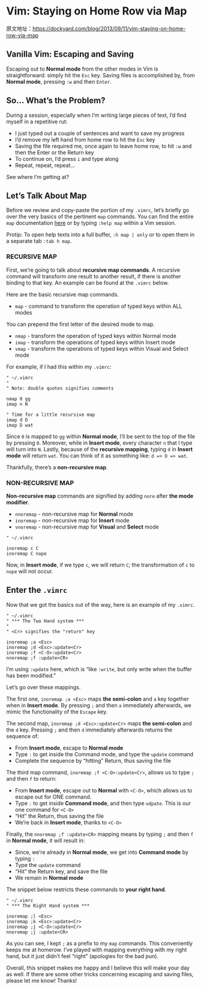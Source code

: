 # Vim: Staying on Home Row via Map

原文地址：https://dockyard.com/blog/2013/09/11/vim-staying-on-home-row-via-map

## Vanilla Vim: Escaping and Saving

Escaping out to **Normal mode** from the other modes in Vim is straightforward: simply hit the `Esc` key. Saving files is accomplished by, from **Normal mode**, pressing `:w` and then `Enter`.

## So… What’s the Problem?

During a session, especially when I’m writing large pieces of text, I’d find myself in a repetitive rut:

- I just typed out a couple of sentences and want to save my progress
- I’d remove my left hand from home row to hit the `Esc` key
- Saving the file required me, once again to leave home row, to hit `:w` and then the Enter or the Return key
- To continue on, I’d press `i` and type along
- Repeat, repeat, repeat…

See where I’m getting at?

## Let’s Talk About Map

Before we review and copy-paste the portion of my `.vimrc`, let’s briefly go over the very basics of the pertinent `map` commands. You can find the entire `map` documentation [here](http://vimdoc.sourceforge.net/htmldoc/map.html) or by typing `:help map` within a Vim session.

Protip: To open help texts into a full buffer, `:h map | only` or to open them in a separate tab `:tab h map`.

### RECURSIVE MAP

First, we’re going to talk about **recursive map commands**. A recursive command will transform one result to another result, if there is another binding to that key. An example can be found at the `.vimrc` below.

Here are the basic recursive map commands.

- `map` - command to transform the operation of typed keys within ALL modes

You can prepend the first letter of the desired mode to map.

- `nmap` - transform the operation of typed keys within Normal mode
- `imap` - transform the operations of typed keys within Insert mode
- `vmap` - transform the operations of typed keys within Visual and Select mode

For example, if I had this within my `.vimrc`:

```vim
" ~/.vimrc
"
" Note: double quotes signifies comments

nmap 0 gg
imap n N

" Time for a little recursive map
imap d D
imap D wat
```

Since `0` is mapped to `gg` within **Normal mode**, I’ll be sent to the top of the file by pressing `0`. Moreover, while in **Insert mode**, every character `n` that I type will turn into `N`. Lastly, because of the **recursive mapping**, typing `d` in **Insert mode** will return `wat`. You can think of it as something like: `d => D => wat`.

Thankfully, there’s a **non-recursive map**.


### NON-RECURSIVE MAP

**Non-recursive map** commands are signified by adding `nore` after **the mode modifier**.

- `nnoremap` - non-recursive map for **Normal** mode
- `inoremap` - non-recursive map for **Insert** mode
- `vnoremap` - non-recursive map for **Visual** and **Select** mode

```vim
" ~/.vimrc

inoremap c C
inoremap C nope
```

Now, in **Insert mode**, if we type `c`, we will return `C`; the transformation of `c` to `nope` will not occur.

## Enter the `.vimrc`

Now that we got the basics out of the way, here is an example of my `.vimrc`.

```vim
" ~/.vimrc
" *** The Two Hand system ***
"
" <Cr> signifies the "return" key

inoremap ;a <Esc>
inoremap ;d <Esc>:update<Cr>
inoremap ;f <C-O>:update<Cr>
nnoremap ;f :update<CR>
```

I’m using `:update` here, which is “like `:write`, but only write when the buffer has been modified.”

Let’s go over these mappings.

The first one, `inoremap ;a <Esc>` maps **the semi-colon** and `a` key together when in **Insert mode**. By pressing `;` and then `a` immediately afterwards, we mimic the functionality of the `Escape` key.

The second map, `inoremap ;d <Esc>:update<Cr>` maps **the semi-colon** and the `d` key. Pressing `;` and then `d` immediately afterwards returns the sequence of:

- From **Insert mode**, escape to **Normal mode**
- Type `:` to get inside the Command mode, and type the `update` command
- Complete the sequence by “hitting” Return, thus saving the file

The third map command, `inoremap ;f <C-O>:update<Cr>`, allows us to type `;` and then `f` to return:

- From **Insert mode**, escape out to **Normal** with `<C-O>`, which allows us to escape out for ONE command.
- Type `:` to get inside **Command mode**, and then type `udpate`. This is our one command for `<C-O>`
- “Hit” the Return, thus saving the file
- We’re back in **Insert mode**, thanks to `<C-O>`

Finally, the `nnoremap ;f :update<CR>` mapping means by typing `;` and then `f` in **Normal mode**, it will result in:

- Since, we’re already in **Normal mode**, we get into **Command mode** by typing `:`
- Type the `update` command
- “Hit” the Return key, and save the file
- We remain in **Normal mode**

The snippet below restricts these commands to **your right hand**.

```vim
" ~/.vimrc
" *** The Right Hand system ***

inoremap ;l <Esc>
inoremap ;k <Esc>:update<Cr>
inoremap ;j <C-O>:update<Cr>
nnoremap ;j :update<CR>
```

As you can see, I kept `;` as a prefix to my `map` commands. This conveniently keeps me at homerow. I’ve played with mapping everything with my right hand, but it just didn’t feel “right” (apologies for the bad pun).

Overall, this snippet makes me happy and I believe this will make your day as well. If there are some other tricks concerning escaping and saving files, please let me know! Thanks!

